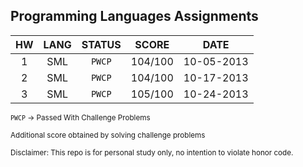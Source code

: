 Programming Languages Assignments
-------
| HW           | LANG         |STATUS        | SCORE     | DATE        |
|:------------:|:------------:|:------------:|:---------:|:-----------:|
| 1            | SML          | `PWCP`       | 104/100   | 10-05-2013  |
| 2            | SML          | `PWCP`       | 104/100   | 10-17-2013  |
| 3            | SML          | `PWCP`       | 105/100   | 10-24-2013  |

<small>`PWCP` -> Passed With Challenge Problems</small>    

<small>Additional score obtained by solving challenge problems</small>

<small>Disclaimer:
This repo is for personal study only, no intention to violate honor code.</small>
